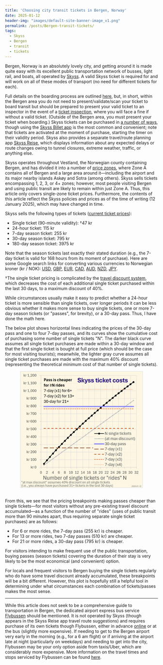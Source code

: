 ```yaml
---
title: 'Choosing city transit tickets in Bergen, Norway'
date: 2025-01-12
header-img: "images/default-site-banner-image_v1.png"
permalink: /posts/Bergen-transit-tickets/
tags:
  - Skyss
  - Bergen
  - transit
  - tickets
---
```


 <!--  o -->

Bergen, Norway is an absolutely lovely city, and getting around it is made quite easy with its excellent public transportation network of busses, light rail, and boats, all operated by [Skyss](https://www.skyss.no/en/).  A valid Skyss ticket is required for and will work on all of these modes of transport (no need for different tickets for each).  

Full details on the boarding process are outlined [here](https://www.skyss.no/en/travel/useful-travel-information/), but, in short, within the Bergen area you do not need to present/validate/scan your ticket to board transit but should be prepared to present your valid ticket to an inspector in the event of a [ticket inspection](https://www.skyss.no/en/help-and-contact/ticket-inspections/), where you will face a fine if without a valid ticket.  (Outside of the Bergen area, you must present your ticket when boarding.)  Skyss tickets can be purchased in [a number of ways](https://www.skyss.no/en/tickets-and-prices/buying-tickets/buses-and-some-boat-connections/), though using the [Skyss Billet app](https://www.skyss.no/en/tickets-and-prices/buying-tickets/skyss-ticket-app/) is the most common and convenient; note that tickets are activated at the moment of purchase, starting the timer on their validity period.  Skyss also provides a separate travel/route planning app [Skyss Reise](https://www.skyss.no/en/travel/Skyss-travel-app/), which displays information about any expected delays or route changes owing to tunnel closures, extreme weather, traffic, or anything else.

Skyss operates throughout Vestland, the Norwegian county containing Bergen, and has divided it into a number of [price zones](https://www.skyss.no/en/tickets-and-prices/prize-zones/), where Zone A contains all of Bergen and a large area around it&mdash;including the airport and its major nearby islands Askøy and Sotra (among others). Skyss sells tickets encompassing 1, 2, 3, or 4+ zones; however, most people visiting Bergen and using public transit are likely to remain within just Zone A.  Thus, this article only covers single-zone ticket prices.  Furthermore, the contents of this article reflect the Skyss policies and prices as of the time of writing (12 January 2025), which may have changed in time.

Skyss sells the following types of tickets ([current ticket prices](https://www.skyss.no/en/tickets-and-prices/prices/bus-light-rail-and--some-boat-connections/)):
- Single ticket (90-minute validity): &dagger;47 kr
- 24-hour ticket: 115 kr
- 7-day season ticket: 255 kr
- 30-day season ticket: 795 kr
- 180-day season ticket: 3975 kr

Note that the season tickets last exactly their stated duration (e.g., the 7-day ticket is valid for 168 hours from its moment of purchase).  Here are some Google search links for converting various currencies to Norwegian kroner (kr / NOK): [USD](https://www.google.com/search?hl=en&q=1+usd+in+nok), [GBP](https://www.google.com/search?hl=en&q=1+gbp+in+nok), [EUR](https://www.google.com/search?hl=en&q=1+eur+in+nok), [CAD](https://www.google.com/search?hl=en&q=1+cad+in+nok), [AUD](https://www.google.com/search?hl=en&q=1+aud+in+nok), [NZD](https://www.google.com/search?hl=en&q=1+nzd+in+nok), [JPY](https://www.google.com/search?hl=en&q=100+jpy+in+nok).

&dagger;The single ticket pricing is complicated by the [travel discount system](https://www.skyss.no/en/tickets-and-prices/tickets/travel-discount/), which decreases the cost of each additional single ticket purchased within the last 30 days, to a maximum discount of 40%.

While circumstances usually make it easy to predict whether a 24-hour ticket is more sensible than single tickets, over longer periods it can be less obvious whether it makes more sense to buy single tickets, one or more 7-day season tickets (or "passes", for brevity), or a 30-day pass.  Thus, I have done the math here.  

The below plot shows horizontal lines indicating the prices of the 30-day pass and one to four 7-day passes, and its curves show the cumulative cost of purchasing some number of single tickets "N".  The darker black curve assumes all single ticket purchases are made within a 30-day window and that the first single ticket is bought at full price (which should be the case for most visiting tourists); meanwhile, the lighter gray curve assumes all single ticket purchases are made with the maximum 40% discount (representing the theoretical minimum cost of that number of single tickets).


<div style="text-align: center;"><img src="/files/Skyss ticket costs plot vertical web.png" style="width:80%;"></div>
<br>

From this, we see that the pricing breakpoints making passes cheaper than single tickets&mdash;for most visitors without any pre-existing travel discount accumulated&mdash;as a function of the number of "rides" (uses of public transit more than 90 minutes apart, thus requiring separate single ticket purchases) are as follows:
- For 6 or more rides, the 7-day pass (255 kr) is cheaper.
- For 13 or more rides, two 7-day passes (510 kr) are cheaper.
- For 21 or more rides, a 30-day pass (795 kr) is cheaper.

For visitors intending to make frequent use of the public transportation, buying passes (season tickets) covering the duration of their stay is very likely to be the most economical (and convenient) option.

For locals and frequent visitors to Bergen buying the single tickets regularly who do have some travel discount already accumulated, these breakpoints will be a bit different.  However, this plot is hopefully still a helpful tool in determining under what circumstances each combination of tickets/passes makes the most sense.

----

While this article does not seek to be a comprehensive guide to transportation in Bergen, the dedicated airport express bus service [Flybussen](https://flybussen.no/en) should be mentioned.  It is not operated by Skyss (though appears in the Skyss Reise app travel route suggestions) and requires purchase of its own tickets though Flybussen, either in advance [online](https://flybussen.no/en) or at the bus (slightly more expensive). If needing to get to the Bergen airport very early in the morning (e.g., for a 6 am flight) or if arriving at the airport late at night (particularly on weekdays) and needing to get into the city, Flybussen may be your only option aside from taxis/Uber, which are considerably more expensive.  More information on the travel times and stops serviced by Flybussen can be found [here](https://flybussen.no/en/airports/bergen-airport-flybussen-bergen/where-does-flybussen-bergen-stop/).




<!--
comment block
-->
